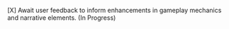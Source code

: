 [X] Await user feedback to inform enhancements in gameplay mechanics and narrative elements. (In Progress)